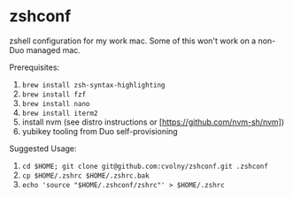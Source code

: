 # zshconf

zshell configuration for my work mac. Some of this won't work on a non-Duo managed mac.

Prerequisites:
1. `brew install zsh-syntax-highlighting`
2. `brew install fzf`
3. `brew install nano`
4. `brew install iterm2`
5. install nvm (see distro instructions or [https://github.com/nvm-sh/nvm])
6. yubikey tooling from Duo self-provisioning

Suggested Usage:
1. `cd $HOME; git clone git@github.com:cvolny/zshconf.git .zshconf`
2. `cp $HOME/.zshrc $HOME/.zshrc.bak`
3. `echo 'source "$HOME/.zshconf/zshrc"' > $HOME/.zshrc`

